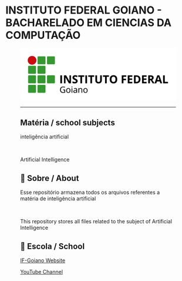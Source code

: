 # INSTITUTO FEDERAL GOIANO - BACHARELADO EM CIENCIAS DA COMPUTAÇÃO
<figure>

  <img src="logo IF-Goiano.png" alt="IF-Goiano logo">

---

## Matéria / school subjects

inteligência artificial

<br>

Artificial Intelligence


## 🚀 Sobre / About

Esse repositório armazena todos os arquivos referentes a matéria de inteligência artificial
  
<br>
  
This repository stores all files related to the subject of Artificial Intelligence

## 🏫 Escola / School 

[IF-Goiano Website](https://ifgoiano.edu.br/home/index.php)

[YouTube Channel](https://www.youtube.com/user/ifgoiano)
